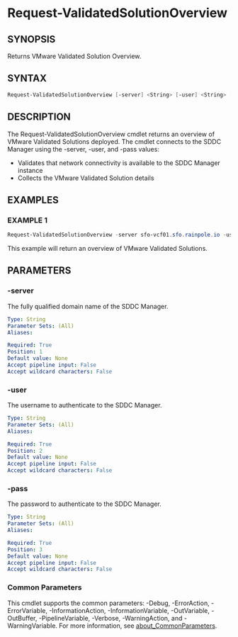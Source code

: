 # Request-ValidatedSolutionOverview

## SYNOPSIS

Returns VMware Validated Solution Overview.

## SYNTAX

```powershell
Request-ValidatedSolutionOverview [-server] <String> [-user] <String> [-pass] <String> [<CommonParameters>]
```

## DESCRIPTION

The Request-ValidatedSolutionOverview cmdlet returns an overview of VMware Validated Solutions deployed.
The cmdlet connects to the SDDC Manager using the -server, -user, and -pass values:

- Validates that network connectivity is available to the SDDC Manager instance
- Collects the VMware Validated Solution details

## EXAMPLES

### EXAMPLE 1

```powershell
Request-ValidatedSolutionOverview -server sfo-vcf01.sfo.rainpole.io -user admin@local -pass VMw@re1!VMw@re1!
```

This example will return an overview of VMware Validated Solutions.

## PARAMETERS

### -server

The fully qualified domain name of the SDDC Manager.

```yaml
Type: String
Parameter Sets: (All)
Aliases:

Required: True
Position: 1
Default value: None
Accept pipeline input: False
Accept wildcard characters: False
```

### -user

The username to authenticate to the SDDC Manager.

```yaml
Type: String
Parameter Sets: (All)
Aliases:

Required: True
Position: 2
Default value: None
Accept pipeline input: False
Accept wildcard characters: False
```

### -pass

The password to authenticate to the SDDC Manager.

```yaml
Type: String
Parameter Sets: (All)
Aliases:

Required: True
Position: 3
Default value: None
Accept pipeline input: False
Accept wildcard characters: False
```

### Common Parameters

This cmdlet supports the common parameters: -Debug, -ErrorAction, -ErrorVariable, -InformationAction, -InformationVariable, -OutVariable, -OutBuffer, -PipelineVariable, -Verbose, -WarningAction, and -WarningVariable. For more information, see [about_CommonParameters](http://go.microsoft.com/fwlink/?LinkID=113216).
